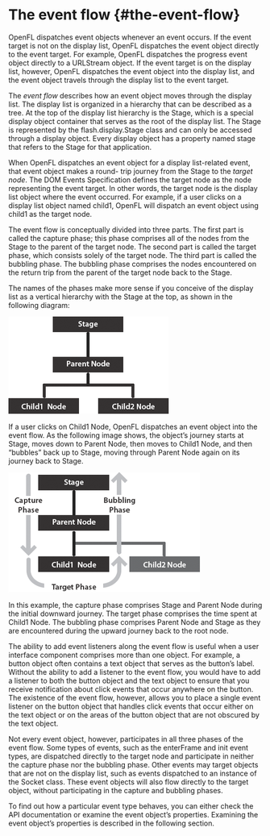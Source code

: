 # The event flow {#the-event-flow}

OpenFL dispatches event objects whenever an event occurs. If the event target is not on the display list, OpenFL dispatches the event object directly to the event target. For example, OpenFL dispatches the progress event object directly to a URLStream object. If the event target is on the display list, however, OpenFL dispatches the event object into the display list, and the event object travels through the display list to the event target.

The _event flow_ describes how an event object moves through the display list. The display list is organized in a hierarchy that can be described as a tree. At the top of the display list hierarchy is the Stage, which is a special display object container that serves as the root of the display list. The Stage is represented by the flash.display.Stage class and can only be accessed through a display object. Every display object has a property named stage that refers to the Stage for that application.

When OpenFL dispatches an event object for a display list-related event, that event object makes a round- trip journey from the Stage to the _target node_. The DOM Events Specification defines the target node as the node representing the event target. In other words, the target node is the display list object where the event occurred. For example, if a user clicks on a display list object named child1, OpenFL will dispatch an event object using child1 as the target node.

The event flow is conceptually divided into three parts. The first part is called the capture phase; this phase comprises all of the nodes from the Stage to the parent of the target node. The second part is called the target phase, which consists solely of the target node. The third part is called the bubbling phase. The bubbling phase comprises the nodes encountered on the return trip from the parent of the target node back to the Stage.

The names of the phases make more sense if you conceive of the display list as a vertical hierarchy with the Stage at the top, as shown in the following diagram:

![](../assets/eh_displaylistVhierarchy.png)

If a user clicks on Child1 Node, OpenFL dispatches an event object into the event flow. As the following image shows, the object’s journey starts at Stage, moves down to Parent Node, then moves to Child1 Node, and then “bubbles” back up to Stage, moving through Parent Node again on its journey back to Stage.

![](../assets/eh_stage_parent_Node.png)

In this example, the capture phase comprises Stage and Parent Node during the initial downward journey. The target phase comprises the time spent at Child1 Node. The bubbling phase comprises Parent Node and Stage as they are encountered during the upward journey back to the root node.

The ability to add event listeners along the event flow is useful when a user interface component comprises more than one object. For example, a button object often contains a text object that serves as the button’s label. Without the ability to add a listener to the event flow, you would have to add a listener to both the button object and the text object to ensure that you receive notification about click events that occur anywhere on the button. The existence of the event flow, however, allows you to place a single event listener on the button object that handles click events that occur either on the text object or on the areas of the button object that are not obscured by the text object.

Not every event object, however, participates in all three phases of the event flow. Some types of events, such as the enterFrame and init event types, are dispatched directly to the target node and participate in neither the capture phase nor the bubbling phase. Other events may target objects that are not on the display list, such as events dispatched to an instance of the Socket class. These event objects will also flow directly to the target object, without participating in the capture and bubbling phases.

To find out how a particular event type behaves, you can either check the API documentation or examine the event object’s properties. Examining the event object’s properties is described in the following section.